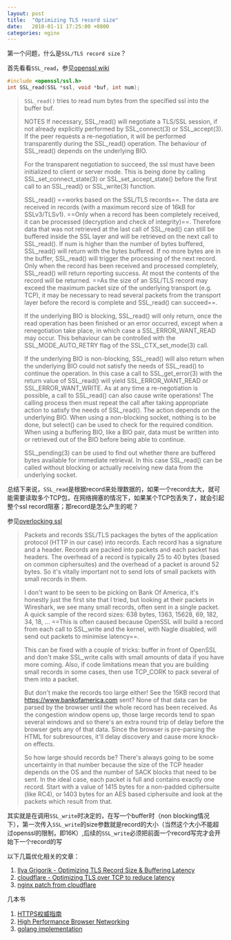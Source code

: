```yaml
---
layout: post
title:  "Optimizing TLS record size"
date:   2018-01-11 17:25:00 +0800
categories: nginx
---
```


第一个问题，什么是`SSL/TLS record size`？

首先看看`SSL_read`，参见[openssl wiki](https://wiki.openssl.org/index.php/Manual:SSL_read(3))  

```c
#include <openssl/ssl.h>
int SSL_read(SSL *ssl, void *buf, int num);
```

> `SSL_read()` tries to read num bytes from the specified ssl into the buffer buf.
>
> NOTES
> If necessary, SSL_read() will negotiate a TLS/SSL session, if not already explicitly performed by SSL_connect(3) or SSL_accept(3). If the peer requests a re-negotiation, it will be performed transparently during the SSL_read() operation. The behaviour of SSL_read() depends on the underlying BIO.
> 
> For the transparent negotiation to succeed, the ssl must have been initialized to client or server mode. This is being done by calling SSL_set_connect_state(3) or SSL_set_accept_state() before the first call to an SSL_read() or SSL_write(3) function.
> 
> SSL_read() ==works based on the SSL/TLS records==. The data are received in records (with a maximum record size of 16kB for SSLv3/TLSv1). ==Only when a record has been completely received, it can be processed (decryption and check of integrity)==. Therefore data that was not retrieved at the last call of SSL_read() can still be buffered inside the SSL layer and will be retrieved on the next call to SSL_read(). If num is higher than the number of bytes buffered, SSL_read() will return with the bytes buffered. If no more bytes are in the buffer, SSL_read() will trigger the processing of the next record. Only when the record has been received and processed completely, SSL_read() will return reporting success. At most the contents of the record will be returned. ==As the size of an SSL/TLS record may exceed the maximum packet size of the underlying transport (e.g. TCP), it may be necessary to read several packets from the transport layer before the record is complete and SSL_read() can succeed==.
> 
> If the underlying BIO is blocking, SSL_read() will only return, once the read operation has been finished or an error occurred, except when a renegotiation take place, in which case a SSL_ERROR_WANT_READ may occur. This behaviour can be controlled with the SSL_MODE_AUTO_RETRY flag of the SSL_CTX_set_mode(3) call.
> 
> If the underlying BIO is non-blocking, SSL_read() will also return when the underlying BIO could not satisfy the needs of SSL_read() to continue the operation. In this case a call to SSL_get_error(3) with the return value of SSL_read() will yield SSL_ERROR_WANT_READ or SSL_ERROR_WANT_WRITE. As at any time a re-negotiation is possible, a call to SSL_read() can also cause write operations! The calling process then must repeat the call after taking appropriate action to satisfy the needs of SSL_read(). The action depends on the underlying BIO. When using a non-blocking socket, nothing is to be done, but select() can be used to check for the required condition. When using a buffering BIO, like a BIO pair, data must be written into or retrieved out of the BIO before being able to continue.
>
> SSL_pending(3) can be used to find out whether there are buffered bytes available for immediate retrieval. In this case SSL_read() can be called without blocking or actually receiving new data from the underlying socket.

总结下来说，`SSL_read`是根据record来处理数据的，如果一个record太大，就可能需要读取多个TCP包，在网络拥塞的情况下，如果某个TCP包丢失了，就会引起整个ssl record阻塞；那record是怎么产生的呢？  

参见[overlocking ssl](https://www.imperialviolet.org/2010/06/25/overclocking-ssl.html)  

> Packets and records
> SSL/TLS packages the bytes of the application protocol (HTTP in our case) into records. Each record has a signature and a header. Records are packed into packets and each packet has headers. The overhead of a record is typically 25 to 40 bytes (based on common ciphersuites) and the overhead of a packet is around 52 bytes. So it's vitally important not to send lots of small packets with small records in them.
> 
> I don't want to be seen to be picking on Bank Of America, it's honestly just the first site that I tried, but looking at their packets in Wireshark, we see many small records, often sent in a single packet. A quick sample of the record sizes: 638 bytes, 1363, 15628, 69, 182, 34, 18, … ==This is often caused because OpenSSL will build a record from each call to SSL_write and the kernel, with Nagle disabled, will send out packets to minimise latency==.
>
> This can be fixed with a couple of tricks: buffer in front of OpenSSL and don't make SSL_write calls with small amounts of data if you have more coming. Also, if code limitations mean that you are building small records in some cases, then use TCP_CORK to pack several of them into a packet.
>
> But don't make the records too large either! See the 15KB record that https://www.bankofamerica.com sent? None of that data can be parsed by the browser until the whole record has been received. As the congestion window opens up, those large records tend to span several windows and so there's an extra round trip of delay before the browser gets any of that data. Since the browser is pre-parsing the HTML for subresources, it'll delay discovery and cause more knock-on effects.
>
> So how large should records be? There's always going to be some uncertainty in that number because the size of the TCP header depends on the OS and the number of SACK blocks that need to be sent. In the ideal case, each packet is full and contains exactly one record. Start with a value of 1415 bytes for a non-padded ciphersuite (like RC4), or 1403 bytes for an AES based ciphersuite and look at the packets which result from that.  

其实就是在调用`SSL_write`时决定的，在写一个buffer时（non blocking情况下），第一次传入`SSL_write`的size参数就是record的大小（当然这个大小不能超过openssl的限制，即16K）,后续的`SSL_write`必须把前面一个record写完才会开始下一个record的写

以下几篇优化相关的文章：

1. [Ilya Grigorik - Optimizing TLS Record Size & Buffering Latency](https://www.igvita.com/2013/10/24/optimizing-tls-record-size-and-buffering-latency/)  
2. [cloudflare - Optimizing TLS over TCP to reduce latency](https://blog.cloudflare.com/optimizing-tls-over-tcp-to-reduce-latency/)  
3. [nginx patch from cloudflare](https://github.com/cloudflare/sslconfig/blob/master/patches/nginx__dynamic_tls_records.patch)  

几本书

1. [HTTPS权威指南](https://book.douban.com/subject/26869219/)  
2. [High Performance Browser Networking](https://hpbn.co/)  
3. [golang implementation](https://go-review.googlesource.com/c/go/+/19591)  
